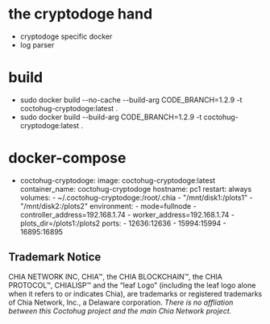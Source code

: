 # the cryptodoge hand
- cryptodoge specific docker
- log parser

# build
- sudo docker build --no-cache --build-arg CODE_BRANCH=1.2.9 -t coctohug-cryptodoge:latest .
- sudo docker build --build-arg CODE_BRANCH=1.2.9 -t coctohug-cryptodoge:latest .

# docker-compose
- coctohug-cryptodoge: 
        image: coctohug-cryptodoge:latest 
        container_name: coctohug-cryptodoge
        hostname: pc1 
        restart: always 
        volumes: 
            - ~/.coctohug-cryptodoge:/root/.chia 
            - "/mnt/disk1:/plots1" 
            - "/mnt/disk2:/plots2" 
        environment: 
            - mode=fullnode 
            - controller_address=192.168.1.74 
            - worker_address=192.168.1.74
            - plots_dir=/plots1:/plots2 
        ports: 
            - 12636:12636 
            - 15994:15994 
            - 16895:16895

## Trademark Notice
CHIA NETWORK INC, CHIA™, the CHIA BLOCKCHAIN™, the CHIA PROTOCOL™, CHIALISP™ and the “leaf Logo” (including the leaf logo alone when it refers to or indicates Chia), are trademarks or registered trademarks of Chia Network, Inc., a Delaware corporation. *There is no affliation between this Coctohug project and the main Chia Network project.*
 
 
 
 
